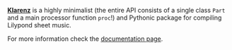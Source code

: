 [__Klarenz__](https://en.wikipedia.org/wiki/Clarence_Barlow) is a highly minimalist (the entire API consists of a single class `Part` and a main processor function `proc`!) and Pythonic package for compiling Lilypond sheet music.

For more information check the [documentation page](https://teymuri.github.io/klarenz-docs/).
